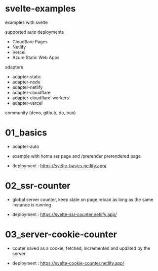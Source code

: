 # svelte-examples
examples with svelte

supported auto deployments
* Cloudflare Pages
* Netlify
* Vercel
* Azure Static Web Apps

adapters
* adapter-static
* adapter-node
* adapter-netlify
* adapter-cloudflare
* adapter-cloudflare-workers
* adapter-vercel

community (deno, github, do, bun)

# 01_basics

* adapter-auto
* example with home ssr page and /prerender prerendered page

* deployment : https://svelte-basics.netlify.app/

# 02_ssr-counter

* global server counter, keep state on page reload as long as the same instance is running

* deployment : https://svelte-ssr-counter.netlify.app/

# 03_server-cookie-counter

* couter saved as a cookie, fetched, incremented and updated by the server

* deployment : https://svelte-cookie-counter.netlify.app/
